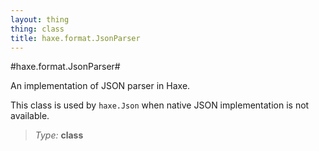 ```yaml
---
layout: thing
thing: class
title: haxe.format.JsonParser
---
```

#haxe.format.JsonParser#

An implementation of JSON parser in Haxe.

This class is used by `haxe.Json` when native JSON implementation
is not available.



> *Type:* **class**






